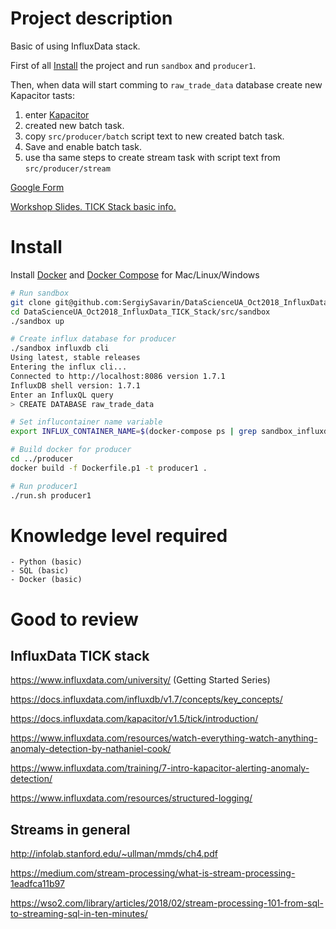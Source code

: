 # Project description

Basic of using InfluxData stack.

First of all [Install](#Install) the project and run `sandbox` and `producer1`.

Then, when data will start comming to `raw_trade_data` database
create new Kapacitor tasts:

1. enter [Kapacitor](http://localhost:8888/sources/10000/alert-rules)
2. created new batch task.
3. copy `src/producer/batch` script text to new created batch task.
4. Save and enable batch task.
3. use tha same steps to create stream task with script text from `src/producer/stream`

[Google Form](https://l.facebook.com/l.php?u=https%3A%2F%2Fdocs.google.com%2Fforms%2Fd%2Fe%2F1FAIpQLSdx-MFpdefBevuZV-bNsk-xX_SMqrSyatVf5u0w_FWQvb3Org%2Fviewform%3Ffbclid%3DIwAR3STIYPv7eXRMsiAOWW6HEsb4s1qeUsfqOU5MEa9mFkUTsKBzx3Bi-NWvw&h=AT0PtuNUkKaFTHzH5RdXVUmYueG9iBH85PVMeX8Ec1Fzlfkzj0g-_QZYyYVQyGTIlsceDWDT7z6F4J0ojYikoPTmZwjG9x1vT3h-rDxW-w_czdarR_tID3WVtdRldA)

[Workshop Slides. TICK Stack basic info.](https://www.slideshare.net/sergiysavarin/influx-data-basic)

# Install

Install [Docker](https://www.docker.com/get-started) and
[Docker Compose](https://docs.docker.com/compose/install/) for Mac/Linux/Windows

```bash
# Run sandbox
git clone git@github.com:SergiySavarin/DataScienceUA_Oct2018_InfluxData_TICK_Stack.git
cd DataScienceUA_Oct2018_InfluxData_TICK_Stack/src/sandbox
./sandbox up

# Create influx database for producer
./sandbox influxdb cli
Using latest, stable releases
Entering the influx cli...
Connected to http://localhost:8086 version 1.7.1
InfluxDB shell version: 1.7.1
Enter an InfluxQL query
> CREATE DATABASE raw_trade_data

# Set influcontainer name variable
export INFLUX_CONTAINER_NAME=$(docker-compose ps | grep sandbox_influxdb | awk '{print $1}')

# Build docker for producer
cd ../producer
docker build -f Dockerfile.p1 -t producer1 .

# Run producer1
./run.sh producer1
```

# Knowledge level required

    - Python (basic)
    - SQL (basic)
    - Docker (basic)

# Good to review

## InfluxData TICK stack
https://www.influxdata.com/university/ (Getting Started Series)

https://docs.influxdata.com/influxdb/v1.7/concepts/key_concepts/

https://docs.influxdata.com/kapacitor/v1.5/tick/introduction/

https://www.influxdata.com/resources/watch-everything-watch-anything-anomaly-detection-by-nathaniel-cook/

https://www.influxdata.com/training/7-intro-kapacitor-alerting-anomaly-detection/

https://www.influxdata.com/resources/structured-logging/

## Streams in general
http://infolab.stanford.edu/~ullman/mmds/ch4.pdf

https://medium.com/stream-processing/what-is-stream-processing-1eadfca11b97

https://wso2.com/library/articles/2018/02/stream-processing-101-from-sql-to-streaming-sql-in-ten-minutes/
